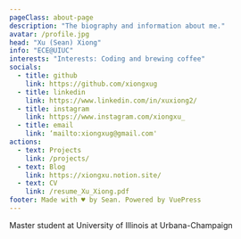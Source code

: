 ```yaml
---
pageClass: about-page
description: "The biography and information about me."
avatar: /profile.jpg
head: "Xu (Sean) Xiong"
info: "ECE@UIUC"
interests: "Interests: Coding and brewing coffee"
socials:
  - title: github
    link: https://github.com/xiongxug
  - title: linkedin
    link: https://www.linkedin.com/in/xuxiong2/
  - title: instagram
    link: https://www.instagram.com/xiongxu_
  - title: email
    link: ‘mailto:xiongxug@gmail.com'
actions:
  - text: Projects
    link: /projects/
  - text: Blog
    link: https://xiongxu.notion.site/
  - text: CV
    link: /resume_Xu_Xiong.pdf
footer: Made with ♥ by Sean. Powered by VuePress
---
```


<AboutCard :frontmatter="$page.frontmatter" >

Master student at University of Illinois at Urbana-Champaign

</AboutCard>

<style lang="stylus">

.theme-container.about-page .page
  background-color #e6ecf0
  min-height calc(100vh)

  .last-updated
    display none

</style>
